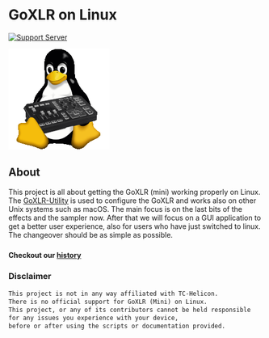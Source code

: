 # GoXLR on Linux

<p align="center">

[![Support Server](https://img.shields.io/discord/828348446775574548.svg?label=Discord&logo=Discord&colorB=7289da&style=flat)](https://discord.gg/Wbp3UxkX2j)

![Logo](../img/GoXLR-Linux.png "Logo")

</p>

## About
This project is all about getting the GoXLR (mini) working properly on Linux. 
The [GoXLR-Utility](https://github.com/GoXLR-on-Linux/GoXLR-Utility) is used to configure the GoXLR and works also on other Unix systems such as macOS.
The main focus is on the last bits of the effects and the sampler now.
After that we will focus on a GUI application to get a better user experience,
also for users who have just switched to linux. The changeover should be as simple as possible.


###
#### Checkout our [history](https://github.com/GoXLR-on-Linux/.github/tree/main/history)


### Disclaimer
```
This project is not in any way affiliated with TC-Helicon. 
There is no official support for GoXLR (Mini) on Linux. 
This project, or any of its contributors cannot be held responsible 
for any issues you experience with your device, 
before or after using the scripts or documentation provided.
```
